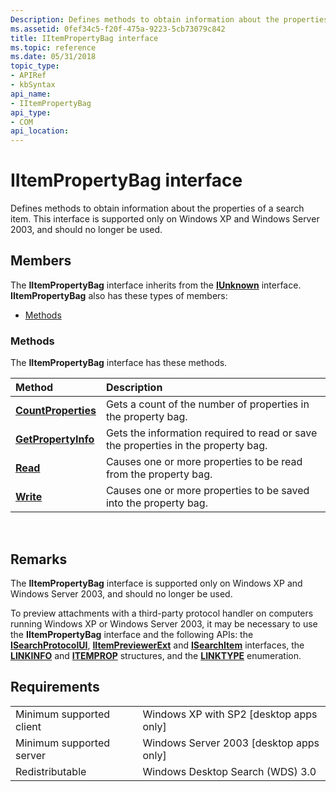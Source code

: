 ```yaml
---
Description: Defines methods to obtain information about the properties of a search item. This interface is supported only on Windows XP and Windows Server 2003, and should no longer be used.
ms.assetid: 0fef34c5-f20f-475a-9223-5cb73079c842
title: IItemPropertyBag interface
ms.topic: reference
ms.date: 05/31/2018
topic_type: 
- APIRef
- kbSyntax
api_name: 
- IItemPropertyBag
api_type: 
- COM
api_location: 
---
```


# IItemPropertyBag interface

Defines methods to obtain information about the properties of a search item. This interface is supported only on Windows XP and Windows Server 2003, and should no longer be used.

## Members

The **IItemPropertyBag** interface inherits from the [**IUnknown**](https://msdn.microsoft.com/library/ms680509(v=VS.85).aspx) interface. **IItemPropertyBag** also has these types of members:

-   [Methods](#methods)

### Methods

The **IItemPropertyBag** interface has these methods.



| Method                                                      | Description                                                                                  |
|:------------------------------------------------------------|:---------------------------------------------------------------------------------------------|
| [**CountProperties**](https://msdn.microsoft.com/library/Ff684387(v=VS.85).aspx) | Gets a count of the number of properties in the property bag.<br/>                     |
| [**GetPropertyInfo**](iitempropertybag-getpropertyinfo.md) | Gets the information required to read or save the properties in the property bag.<br/> |
| [**Read**](iitempropertybag-read.md)                       | Causes one or more properties to be read from the property bag.<br/>                   |
| [**Write**](iitempropertybag-write.md)                     | Causes one or more properties to be saved into the property bag.<br/>                  |



 

## Remarks

The **IItemPropertyBag** interface is supported only on Windows XP and Windows Server 2003, and should no longer be used.

To preview attachments with a third-party protocol handler on computers running Windows XP or Windows Server 2003, it may be necessary to use the **IItemPropertyBag** interface and the following APIs: the [**ISearchProtocolUI**](-search-isearchprotocolui.md), [**IItemPreviewerExt**](-search-iitempreviewerext.md) and [**ISearchItem**](-search-isearchitem.md) interfaces, the [**LINKINFO**](-search-linkinfo.md) and [**ITEMPROP**](/windows/desktop/api/subsmgr/ns-subsmgr-itemprop) structures, and the [**LINKTYPE**](-search-linktype.md) enumeration.

## Requirements



|                                     |                                                      |
|-------------------------------------|------------------------------------------------------|
| Minimum supported client<br/> | Windows XP with SP2 \[desktop apps only\]<br/> |
| Minimum supported server<br/> | Windows Server 2003 \[desktop apps only\]<br/> |
| Redistributable<br/>          | Windows Desktop Search (WDS) 3.0<br/>          |



 

 




